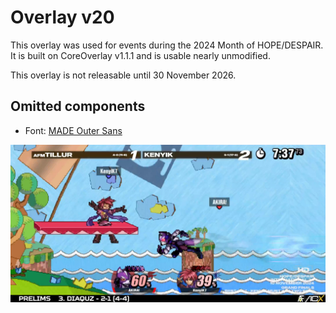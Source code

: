 # Overlay v20
This overlay was used for events during the 2024 Month of HOPE/DESPAIR. It is built on CoreOverlay v1.1.1 and is usable nearly unmodified.

This overlay is not releasable until 30 November 2026.

## Omitted components
- Font: [MADE Outer Sans](https://www.dafont.com/made-outer-sans.font)

![Overlay v20 Screenshot](ss.jpg)